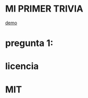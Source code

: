 # MI PRIMER TRIVIA

[demo](https://replit.com/@juananthony/TRVIA-12)

# pregunta 1:

# licencia

# MIT